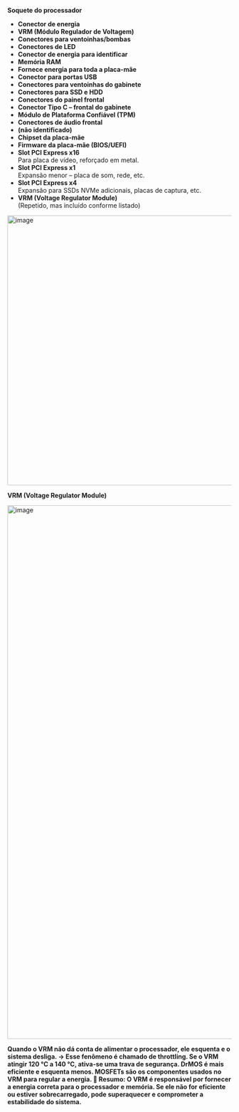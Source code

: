 **Soquete do processador**
- **Conector de energia**
- **VRM (Módulo Regulador de Voltagem)**
- **Conectores para ventoinhas/bombas**
- **Conectores de LED**
- **Conector de energia para identificar**
- **Memória RAM**
- **Fornece energia para toda a placa-mãe**
- **Conector para portas USB**
- **Conectores para ventoinhas do gabinete**
- **Conectores para SSD e HDD**
- **Conectores do painel frontal**
- **Conector Tipo C – frontal do gabinete**
- **Módulo de Plataforma Confiável (TPM)**
- **Conectores de áudio frontal**
- **(não identificado)**
- **Chipset da placa-mãe**
- **Firmware da placa-mãe (BIOS/UEFI)**
- **Slot PCI Express x16**  
  Para placa de vídeo, reforçado em metal.
- **Slot PCI Express x1**  
  Expansão menor – placa de som, rede, etc.
- **Slot PCI Express x4**  
  Expansão para SSDs NVMe adicionais, placas de captura, etc.
- **VRM (Voltage Regulator Module)**  
  (Repetido, mas incluído conforme listado)

<img width="606" height="607" alt="image" src="https://github.com/user-attachments/assets/bf2a7e86-6ee5-424a-a303-a5d58feb6d7a" />


**VRM (Voltage Regulator Module)**

<img width="1200" height="1200" alt="image" src="https://github.com/user-attachments/assets/c8b332f7-1985-454a-9629-d230432a2252"/>

**Quando o VRM não dá conta de alimentar o processador, ele esquenta e o sistema desliga.
→ Esse fenômeno é chamado de throttling.
Se o VRM atingir 120 °C a 140 °C, ativa-se uma trava de segurança.
DrMOS é mais eficiente e esquenta menos.
MOSFETs são os componentes usados no VRM para regular a energia.
📌 Resumo:
O VRM é responsável por fornecer a energia correta para o processador e memória.
Se ele não for eficiente ou estiver sobrecarregado, pode superaquecer e comprometer a estabilidade do sistema.**
